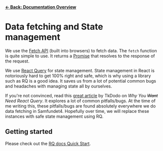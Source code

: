 [**&larr; Back: Documentation Overview**](../../README.md)

# Data fetching and State management

We use the [Fetch API](https://developer.mozilla.org/en-US/docs/Web/API/Fetch_API) (built into browsers) to fetch data.
The `fetch` function is quite simple to use. It returns
a [Promise](https://developer.mozilla.org/en-US/docs/Web/JavaScript/Reference/Global_Objects/Promise) that resolves to
the response of the request.

We use [React Query](https://tanstack.com/query/v3) for state management. State management in React is notoriously hard
to get 100% right and safe, which is why using a library such as RQ is a good idea. It saves us from a lot of potential
common bugs and headaches with managing state all by ourselves.

If you're not convinced, read this [great article](https://tkdodo.eu/blog/why-you-want-react-query) by TkDodo on *Why
You ~~Want~~ Need React Query*. It explores a lot of common pitfalls/bugs. At the time of me writing this, these
pitfalls/bugs are found absolutely everywhere we do data fetching in Samfundet4. Hopefully over time, we will replace
these instances with safe state management using RQ.

## Getting started

Please check out the [RQ docs Quick Start](https://tanstack.com/query/latest/docs/framework/react/quick-start).
